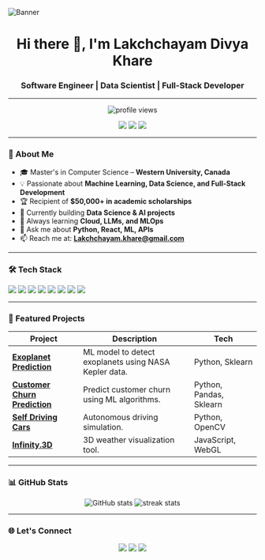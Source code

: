 <!-- Profile Banner -->
![Banner](https://via.placeholder.com/1200x300.png?text=Lakchchayam+Divya+Khare)

<h1 align="center">Hi there 👋, I'm Lakchchayam Divya Khare</h1>
<h3 align="center">Software Engineer | Data Scientist | Full-Stack Developer</h3>

---

<!-- Visitor Count -->
<p align="center">
  <img src="https://komarev.com/ghpvc/?username=lakchchayam&label=Profile%20Views&color=0e75b6&style=flat" alt="profile views" />
</p>

<!-- Badges -->
<p align="center">
  <a href="mailto:Lakchchayam.khare@gmail.com"><img src="https://img.shields.io/badge/Email-Contact-red?style=flat&logo=gmail" /></a>
  <a href="https://www.linkedin.com/in/lakchchayam"><img src="https://img.shields.io/badge/LinkedIn-Connect-blue?style=flat&logo=linkedin" /></a>
  <a href="https://github.com/lakchchayam"><img src="https://img.shields.io/badge/GitHub-Follow-black?style=flat&logo=github" /></a>
</p>

---

### 🚀 About Me
- 🎓 Master's in Computer Science – **Western University, Canada**
- 💡 Passionate about **Machine Learning, Data Science, and Full-Stack Development**
- 🏆 Recipient of **$50,000+ in academic scholarships**  
- 🔭 Currently building **Data Science & AI projects**
- 🌱 Always learning **Cloud, LLMs, and MLOps**
- 💬 Ask me about **Python, React, ML, APIs**
- 📫 Reach me at: **Lakchchayam.khare@gmail.com**

---

### 🛠️ Tech Stack
<p>
<img src="https://img.shields.io/badge/Python-3776AB?style=for-the-badge&logo=python&logoColor=white"/>
<img src="https://img.shields.io/badge/JavaScript-F7DF1E?style=for-the-badge&logo=javascript&logoColor=black"/>
<img src="https://img.shields.io/badge/React-20232A?style=for-the-badge&logo=react&logoColor=61DAFB"/>
<img src="https://img.shields.io/badge/HTML5-E34F26?style=for-the-badge&logo=html5&logoColor=white"/>
<img src="https://img.shields.io/badge/CSS3-1572B6?style=for-the-badge&logo=css3&logoColor=white"/>
<img src="https://img.shields.io/badge/MySQL-4479A1?style=for-the-badge&logo=mysql&logoColor=white"/>
<img src="https://img.shields.io/badge/TensorFlow-FF6F00?style=for-the-badge&logo=tensorflow&logoColor=white"/>
<img src="https://img.shields.io/badge/Scikit%20Learn-F7931E?style=for-the-badge&logo=scikit-learn&logoColor=white"/>
</p>

---

### 📌 Featured Projects
| Project | Description | Tech |
|---------|-------------|------|
| [**Exoplanet Prediction**](https://github.com/lakchchayam/Exoplanet_prediction) | ML model to detect exoplanets using NASA Kepler data. | Python, Sklearn |
| [**Customer Churn Prediction**](https://github.com/lakchchayam/Customer-Churn-Prediction) | Predict customer churn using ML algorithms. | Python, Pandas, Sklearn |
| [**Self Driving Cars**](https://github.com/lakchchayam/Self_driving_Cars) | Autonomous driving simulation. | Python, OpenCV |
| [**Infinity.3D**](https://github.com/lakchchayam/INFINITY-3D) | 3D weather visualization tool. | JavaScript, WebGL |

---

### 📊 GitHub Stats
<p align="center">
<img src="https://github-readme-stats.vercel.app/api?username=lakchchayam&show_icons=true&theme=tokyonight" alt="GitHub stats" />
<img src="https://github-readme-streak-stats.herokuapp.com/?user=lakchchayam&theme=tokyonight" alt="streak stats" />
</p>

---

### 🌐 Let's Connect
<p align="center">
<a href="mailto:Lakchchayam.khare@gmail.com"><img src="https://img.shields.io/badge/Email%20Me-Contact-red?style=flat&logo=gmail" /></a>
<a href="https://www.linkedin.com/in/lakchchayam"><img src="https://img.shields.io/badge/LinkedIn-Profile-blue?style=flat&logo=linkedin" /></a>
<a href="https://github.com/lakchchayam"><img src="https://img.shields.io/badge/GitHub-Portfolio-black?style=flat&logo=github" /></a>
</p>
